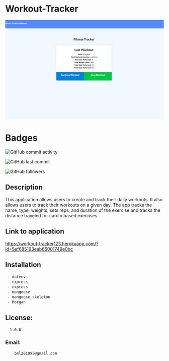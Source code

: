 # Workout-Tracker




 ![](images/FitnessTracker.png) 
 
 
# Badges

![GitHub commit activity](https://img.shields.io/github/commit-activity/m/BrianLevin/Personal-Trainer-Portal)

![GitHub last commit](https://img.shields.io/github/last-commit/BrianLevin/Personal-Trainer-Portal)

![GitHub followers](https://img.shields.io/github/followers/BrianLevin?style=social)

## Description

This application allows users to create and track their daily workouts. It also allows users to track their workouts on a given day. The app tracks the name, type, weights, sets  reps, and duration  of the exercise and tracks the distance traveled for cardio based exercises.

## Link to application

https://workout-tracker123.herokuapp.com/?id=5ef685193eeb65001749e0bc 

## Installation

     
     - dotenv
     - express
     - express 
     - mongoose
     - mongoose_skeleton
     - Morgan
     

## License:

      1.0.0 


### Email:

        bml201095@gmail.com
        
